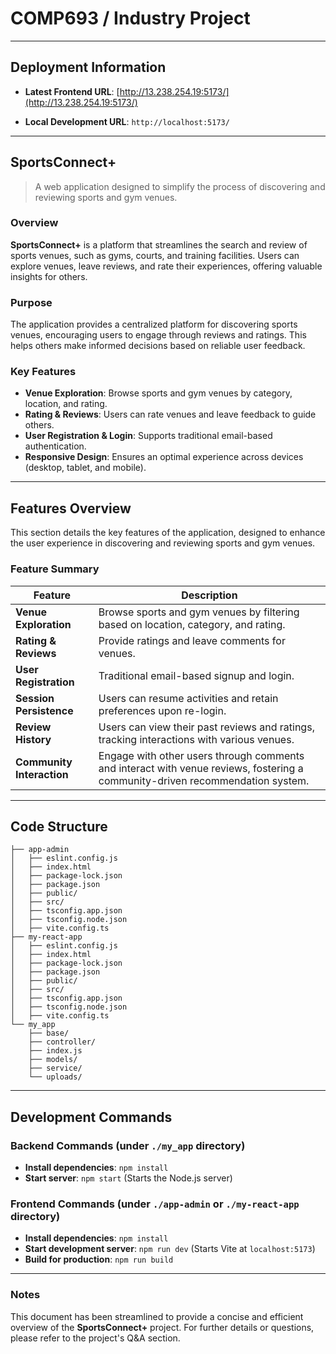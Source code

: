 # COMP693 / Industry Project

---

## Deployment Information

- **Latest Frontend URL**: [http://13.238.254.19:5173/](http://13.238.254.19:5173/)  

- **Local Development URL**: `http://localhost:5173/`

---

## **SportsConnect+**

> A web application designed to simplify the process of discovering and reviewing sports and gym venues.

### Overview

**SportsConnect+** is a platform that streamlines the search and review of sports venues, such as gyms, courts, and training facilities. Users can explore venues, leave reviews, and rate their experiences, offering valuable insights for others.

### Purpose

The application provides a centralized platform for discovering sports venues, encouraging users to engage through reviews and ratings. This helps others make informed decisions based on reliable user feedback.

### Key Features

- **Venue Exploration**: Browse sports and gym venues by category, location, and rating.
- **Rating & Reviews**: Users can rate venues and leave feedback to guide others.
- **User Registration & Login**: Supports traditional email-based authentication.
- **Responsive Design**: Ensures an optimal experience across devices (desktop, tablet, and mobile).

---

## Features Overview

This section details the key features of the application, designed to enhance the user experience in discovering and reviewing sports and gym venues.

### Feature Summary

| Feature                   | Description                                                                                                                                   |
|--------------------------|-----------------------------------------------------------------------------------------------------------------------------------------------|
| **Venue Exploration**     | Browse sports and gym venues by filtering based on location, category, and rating.                                                            |
| **Rating & Reviews**      | Provide ratings and leave comments for venues.                                                                                                |
| **User Registration**     | Traditional email-based signup and login.                                                                                                     |
| **Session Persistence**   | Users can resume activities and retain preferences upon re-login.                                                                             |
| **Review History**        | Users can view their past reviews and ratings, tracking interactions with various venues.                                                      |
| **Community Interaction** | Engage with other users through comments and interact with venue reviews, fostering a community-driven recommendation system.                  |

---

## Code Structure

```
├── app-admin
│   ├── eslint.config.js
│   ├── index.html
│   ├── package-lock.json
│   ├── package.json
│   ├── public/
│   ├── src/
│   ├── tsconfig.app.json
│   ├── tsconfig.node.json
│   ├── vite.config.ts
├── my-react-app
│   ├── eslint.config.js
│   ├── index.html
│   ├── package-lock.json
│   ├── package.json
│   ├── public/
│   ├── src/
│   ├── tsconfig.app.json
│   ├── tsconfig.node.json
│   ├── vite.config.ts
└── my_app
    ├── base/
    ├── controller/
    ├── index.js
    ├── models/
    ├── service/
    └── uploads/
```

---

## Development Commands

### Backend Commands (under `./my_app` directory)

- **Install dependencies**: `npm install`
- **Start server**: `npm start` (Starts the Node.js server)

### Frontend Commands (under `./app-admin` or `./my-react-app` directory)

- **Install dependencies**: `npm install`
- **Start development server**: `npm run dev` (Starts Vite at `localhost:5173`)
- **Build for production**: `npm run build`

---

### Notes
This document has been streamlined to provide a concise and efficient overview of the **SportsConnect+** project. For further details or questions, please refer to the project's Q&A section.